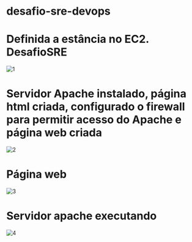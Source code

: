 # desafio-sre-devops

# Definida a estância no EC2. DesafioSRE
![1](https://github.com/user-attachments/assets/53d40fe8-faf7-4d0e-b3af-e57953060eaa)

# Servidor Apache instalado, página html criada, configurado o firewall para permitir acesso do Apache e página web criada
![2](https://github.com/user-attachments/assets/41c919e1-4bcc-4b93-89b5-c338b275f87b)

# Página web
![3](https://github.com/user-attachments/assets/fc2b875c-c18d-4029-8832-07e26d0348c1)

# Servidor apache executando
![4](https://github.com/user-attachments/assets/4279db4b-61c4-41b9-a326-28498c6c7fa4)
